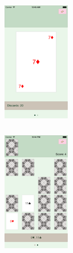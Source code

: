 <div style="width: 100%">
  <img src="/screenshots/ss_01.png?raw=true" alt="Card Game Screen Shot 1" width="40%" height="auto" style="display: inline-block; margin: 5%; width: 40%; height: auto">
  <img src="/screenshots/ss_02.png?raw=true" alt="Card Game Screen Shot 1" width="40%" height="auto" style="display: inline-block; margin: 5%; width: 40%; height: auto">
</div>
